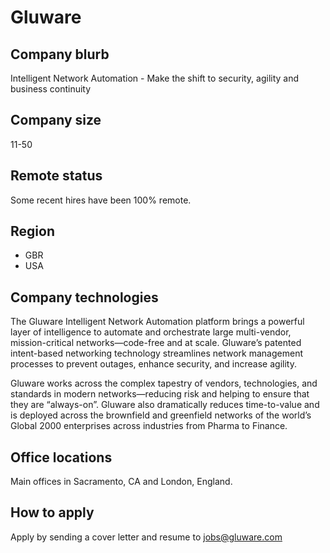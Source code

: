 # Gluware

## Company blurb

Intelligent Network Automation - Make the shift to security, agility and business continuity

## Company size

11-50

## Remote status

Some recent hires have been 100% remote.

## Region

* GBR
* USA

## Company technologies

The Gluware Intelligent Network Automation platform brings a powerful layer of intelligence to automate and orchestrate large multi-vendor, mission-critical networks—code-free and at scale. Gluware’s patented intent-based networking technology streamlines network management processes to prevent outages, enhance security, and increase agility.

Gluware works across the complex tapestry of vendors, technologies, and standards in modern networks—reducing risk and helping to ensure that they are “always-on”. Gluware also dramatically reduces time-to-value and is deployed across the brownfield and greenfield networks of the world’s Global 2000 enterprises across industries from Pharma to Finance.

## Office locations

Main offices in Sacramento, CA and London, England.

## How to apply

Apply by sending a cover letter and resume to jobs@gluware.com
